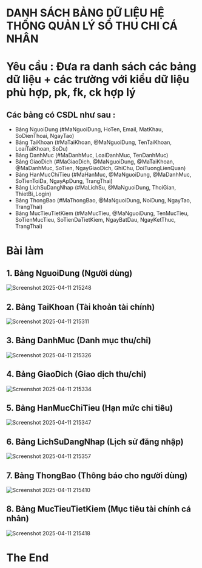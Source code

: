 # DANH SÁCH BẢNG DỮ LIỆU HỆ THỐNG QUẢN LÝ SỔ THU CHI CÁ NHÂN

# Yêu cầu : Đưa ra danh sách các bảng dữ liệu + các trường với kiểu dữ liệu phù hợp, pk, fk, ck hợp lý 

## Các bảng có CSDL như sau :
- Bảng NguoiDung (#MaNguoiDung, HoTen, Email, MatKhau, SoDienThoai, NgayTao)
- Bảng TaiKhoan (#MaTaiKhoan, @MaNguoiDung, TenTaiKhoan, LoaiTaiKhoan, SoDu)
- Bảng DanhMuc (#MaDanhMuc, LoaiDanhMuc, TenDanhMuc)
- Bảng GiaoDich (#MaGiaoDich, @MaNguoiDung, @MaTaiKhoan, @MaDanhMuc, SoTien, NgayGiaoDich, GhiChu, DoiTuongLienQuan)
- Bảng HanMucChiTieu (#MaHanMuc, @MaNguoiDung, @MaDanhMuc, SoTienToiDa, NgayApDung, TrangThai)
- Bảng LichSuDangNhap (#MaLichSu, @MaNguoiDung, ThoiGian, ThietBi_Login)
- Bảng ThongBao (#MaThongBao, @MaNguoiDung, NoiDung, NgayTao, TrangThai)
- Bảng MucTieuTietKiem (#MaMucTieu, @MaNguoiDung, TenMucTieu, SoTienMucTieu, SoTienDaTietKiem, NgayBatDau, NgayKetThuc, TrangThai)

# Bài làm
## 1. Bảng NguoiDung (Người dùng)

![Screenshot 2025-04-11 215248](https://github.com/user-attachments/assets/147146aa-da3e-4358-a207-ca4cab411690)


## 2. Bảng TaiKhoan (Tài khoản tài chính)

![Screenshot 2025-04-11 215311](https://github.com/user-attachments/assets/7464e6d5-c314-4f01-96e5-b694ae355984)


## 3. Bảng DanhMuc (Danh mục thu/chi)

![Screenshot 2025-04-11 215326](https://github.com/user-attachments/assets/669bfd97-1c59-47fa-9a0e-55a160d3170a)


## 4. Bảng GiaoDich (Giao dịch thu/chi)

![Screenshot 2025-04-11 215334](https://github.com/user-attachments/assets/fff59e31-9b30-45e7-a97d-b69f810ef16a)


## 5. Bảng HanMucChiTieu (Hạn mức chi tiêu)

![Screenshot 2025-04-11 215347](https://github.com/user-attachments/assets/f6735b16-f28c-4452-944c-4d0d8226c6ff)


## 6. Bảng LichSuDangNhap (Lịch sử đăng nhập)

![Screenshot 2025-04-11 215357](https://github.com/user-attachments/assets/ecaba5ec-8c6c-4fb2-b93b-93c4ac2c1bd7)


## 7. Bảng ThongBao (Thông báo cho người dùng)

![Screenshot 2025-04-11 215410](https://github.com/user-attachments/assets/4326a75c-2f36-4e35-9627-5a31b04a1bff)


## 8. Bảng MucTieuTietKiem (Mục tiêu tài chính cá nhân)

![Screenshot 2025-04-11 215418](https://github.com/user-attachments/assets/08d7ddd8-6bc2-47ba-b51f-0351f7465ade)

# The End
